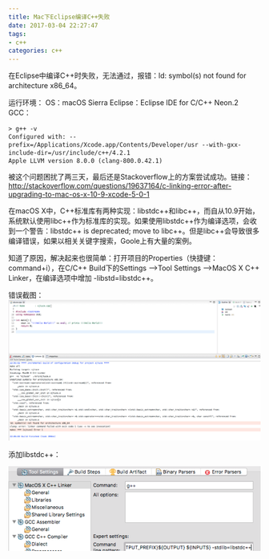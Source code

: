 ```yaml
---
title: Mac下Eclipse编译C++失败
date: 2017-03-04 22:27:47
tags: 
- c++
categories: c++
---
```


在Eclipse中编译C++时失败，无法通过，报错：ld: symbol(s) not found for architecture x86_64。

<!-- more -->

运行环境：
OS：macOS Sierra
Eclipse：Eclipse IDE for C/C++ Neon.2
GCC：
```text
> g++ -v
Configured with: --prefix=/Applications/Xcode.app/Contents/Developer/usr --with-gxx-include-dir=/usr/include/c++/4.2.1
Apple LLVM version 8.0.0 (clang-800.0.42.1)
```

被这个问题困扰了两三天，最后还是Stackoverflow上的方案尝试成功。链接：http://stackoverflow.com/questions/19637164/c-linking-error-after-upgrading-to-mac-os-x-10-9-xcode-5-0-1

在macOS X中，C++标准库有两种实现：libstdc++和libc++，而自从10.9开始，系统默认使用libc++作为标准库的实现。如果使用libstdc++作为编译选项，会收到一个警告：libstdc++ is deprecated; move to libc++。但是libc++会导致很多编译错误，如果以相关关键字搜索，Goole上有大量的案例。

知道了原因，解决起来也很简单：打开项目的Properties（快捷键：command+i），在C/C++ Build下的Settings —>Tool Settings —>MacOS X C++ Linker，在编译选项中增加 -libstd=libstdc++。

错误截图：
![error](/images/error.png)



添加libstdc++：

![solution](/images/solution.png)